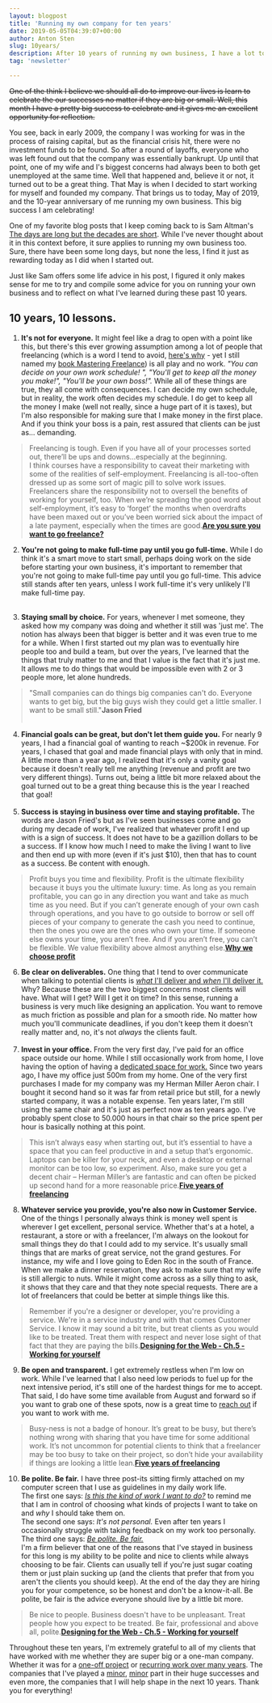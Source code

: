 ```yaml
---
layout: blogpost
title: 'Running my own company for ten years'
date: 2019-05-05T04:39:07+00:00
author: Anton Sten
slug: 10years/
description: After 10 years of running my own business, I have a lot to celebrate! Here are 10 things I think will help you along your freelance journey that I learned over my 10 years.
tag: 'newsletter'

---
```


~~One of the think I believe we should all do to improve our lives is learn to celebrate the our successes no matter if they are big or small. Well, this month I have a pretty big success to celebrate and it gives me an excellent opportunity for reflection.~~

You see, back in early 2009, the company I was working for was in the process of raising capital, but as the financial crisis hit, there were no investment funds to be found. So after a round of layoffs, everyone who was left found out that the company was essentially bankrupt. Up until that point, one of my wife and I's biggest concerns had always been to both get unemployed at the same time. Well that happened and, believe it or not, it turned out to be a great thing. That May is when I decided to start working for myself and founded my company. That brings us to today, May of 2019, and the 10-year anniversary of me running my own business. This big success I am celebrating!

One of my favorite blog posts that I keep coming back to is Sam Altman's [The days are long but the decades are short](https://blog.samaltman.com/the-days-are-long-but-the-decades-are-short). While I've never thought about it in this context before, it sure applies to running my own business too. Sure, there have been some long days, but none the less, I find it just as rewarding today as I did when I started out.

Just like Sam offers some life advice in his post, I figured it only makes sense for me to try and compile some advice for you on running your own business and to reflect on what I've learned during these past 10 years.

## 10 years, 10 lessons.

1. **It's not for everyone.** It might feel like a drag to open with a point like this, but there's this ever growing assumption among a lot of people that freelancing (which is a word I tend to avoid, [here's why](https://www.antonsten.com/fword/) - yet I still named my [book Mastering Freelance](https://masteringfreelance.com)) is all play and no work. *"You can decide on your own work schedule! ", "You'll get to keep all the money you make!", "You'll be your own boss!".* While all of these things are true, they all come with consequences. I can decide my own schedule, but in reality, the work often decides my schedule. I do get to keep all the money I make (well not really, since a huge part of it is taxes), but I'm also responsible for making sure that I make money in the first place. And if you think your boss is a pain, rest assured that clients can be just as... demanding.
>Freelancing is tough. Even if you have all of your processes sorted out, there’ll be ups and downs…especially at the beginning.<br />I think courses have a responsibility to caveat their marketing with some of the realities of self-employment. Freelancing is all-too-often dressed up as some sort of magic pill to solve work issues.
<br />Freelancers share the responsibility not to oversell the benefits of working for yourself, too. When we’re spreading the good word about self-employment, it’s easy to ‘forget’ the months when overdrafts have been maxed out or you’ve been worried sick about the impact of a late payment, especially when the times are good.**[Are you sure you want to go freelance?](https://worknotes.co.uk/career/are-you-sure-you-want-to-go-freelance/)**

2. **You're not going to make full-time pay until you go full-time.** While I do think it's a smart move to start small, perhaps doing work on the side before starting your own business, it's important to remember that you're not going to make full-time pay until you go full-time. This advice still stands after ten years, unless I work full-time it's very unlikely I'll make full-time pay.<br /><br />

3. **Staying small by choice.** For years, whenever I met someone, they asked how my company was doing and whether it still was 'just me'. The notion has always been that bigger is better and it was even true to me for a while. When I first started out my plan was to eventually hire people too and build a team, but over the years, I've learned that the things that truly matter to me and that I value is the fact that it's just me. It allows me to do things that would be impossible even with 2 or 3 people more, let alone hundreds.
>"Small companies can do things big companies can't do. Everyone wants to get big, but the big guys wish they could get a little smaller. I want to be small still."**Jason Fried**
<br /><br />
4. **Financial goals can be great, but don't let them guide you.** For nearly 9 years, I had a financial goal of wanting to reach ~$200k in revenue. For years, I chased that goal and made financial plays with only that in mind. A little more than a year ago, I realized that it's only a vanity goal because it doesn't really tell me anything (revenue and profit are two very different things). Turns out, being a little bit more relaxed about the goal turned out to be a great thing because this is the year I reached that goal!
<br /><br />
5. **Success is staying in business over time and staying profitable.** The words are Jason Fried's but as I've seen businesses come and go during my decade of work, I've realized that whatever profit I end up with is a sign of success. It does not have to be a gazillion dollars to be a success. If I know how much I need to make the living I want to live and then end up with more (even if it's just $10), then that has to count as a success. Be content with enough.
>Profit buys you time and flexibility. Profit is the ultimate flexibility because it buys you the ultimate luxury: time. As long as you remain profitable, you can go in any direction you want and take as much time as you need. But if you can’t generate enough of your own cash through operations, and you have to go outside to borrow or sell off pieces of your company to generate the cash you need to continue, then the ones you owe are the ones who own your time. If someone else owns your time, you aren’t free. And if you aren’t free, you can’t be flexible. We value flexibility above almost anything else.**[Why we choose profit](https://m.signalvnoise.com/why-we-choose-profit/)**

6. **Be clear on deliverables.** One thing that I tend to over communicate when talking to potential clients is [*what* I'll deliver and *when* I'll deliver it.](https://www.antonsten.com/work-with-me/) Why? Because these are the two biggest concerns most clients will have. What will I get? Will I get it on time? In this sense, running a business is very much like designing an application. You want to remove as much friction as possible and plan for a smooth ride. No matter how much you'll communicate deadlines, if you don't keep them it doesn't really matter and, no, it's not *always* the clients fault.
<br /><br />
7. **Invest in your office.**
From the very first day, I've paid for an office space outside our home. While I still occasionally work from home, I love having the option of having a [dedicated space for work.](https://www.antonsten.com/about/) Since two years ago, I have my office just 500m from my home. One of the very first purchases I made for my company was my Herman Miller Aeron chair. I bought it second hand so it was far from retail price but still, for a newly started company, it was a notable expense. Ten years later, I'm still using the same chair and it's just as perfect now as ten years ago. I've probably spent close to 50.000 hours in that chair so the price spent per hour is basically nothing at this point.
>This isn’t always easy when starting out, but it’s essential to have a space that you can feel productive in and a setup that’s ergonomic. Laptops can be killer for your neck, and even a desktop or external monitor can be too low, so experiment. Also, make sure you get a decent chair – Herman Miller’s are fantastic and can often be picked up second hand for a more reasonable price.**[Five years of freelancing](https://worknotes.co.uk/career/five-years-of-freelancing-20-practical-tips/)**

8. **Whatever service you provide, you're also now in Customer Service.**
One of the things I personally always think is money well spent is wherever I get excellent, personal service. Whether that's at a hotel, a restaurant, a store or with a freelancer, I'm always on the lookout for small things they do that I could add to my service. It's usually small things that are marks of great service, not the grand gestures. For instance, my wife and I love going to Eden Roc in the south of France. When we make a dinner reservation, they ask to make sure that my wife is still allergic to nuts. While it might come across as a silly thing to ask, it shows that they care and that they note special requests. There are a lot of freelancers that could be better at simple things like this.
>Remember if you're a designer or developer, you're providing a service. We're in a service industry and with that comes Customer Service. I know it may sound a bit trite, but treat clients as you would like to be treated. Treat them with respect and never lose sight of that fact that they are paying the bills.**[Designing for the Web - Ch.5 - Working for yourself](https://designingfortheweb.co.uk/part1/chapter5/)**
9. **Be open and transparent.**
I get extremely restless when I'm low on work. While I've learned that I also need low periods to fuel up for the next intensive period, it's still one of the hardest things for me to accept. That said, I do have some time available from August and forward so if you want to grab one of these spots, now is a great time to [reach out](https://www.antonsten.com/contact) if you want to work with me.
>Busy-ness is not a badge of honour. It’s great to be busy, but there’s nothing wrong with sharing that you have time for some additional work. It’s not uncommon for potential clients to think that a freelancer may be too busy to take on their project, so don’t hide your availability if things are looking a little lean.**[Five years of freelancing](https://worknotes.co.uk/career/five-years-of-freelancing-20-practical-tips/)**
10. **Be polite. Be fair.** I have three post-its sitting firmly attached on my computer screen that I use as guidelines in my daily work life.<br />
The first one says: *[Is this the kind of work I want to do?](https://www.antonsten.com/calm/)* to remind me that I am in control of choosing what kinds of projects I want to take on and *why* I should take them on.<br />
The second one says: *It's not personal.* Even after ten years I occasionally struggle with taking feedback on my work too personally.<br />
The third one says: *[Be polite. Be fair.](https://gretchenrubin.com/podcast-episode/a-little-happier-be-polite-be-fair/)*<br />
I'm a firm believer that one of the reasons that I've stayed in business for this long is my ability to be polite and nice to clients while always choosing to be fair. Clients can usually tell if you're just sugar coating them or just plain sucking up (and the clients that prefer that from you aren't the clients you should keep). At the end of the day they are hiring you for your competence, so be honest and don't be a know-it-all. Be polite, be fair is the advice everyone should live by a little bit more.
>Be nice to people. Business doesn't have to be unpleasant. Treat people how you expect to be treated. Be fair, professional and above all, polite.**[Designing for the Web - Ch.5 - Working for yourself](https://designingfortheweb.co.uk/part1/chapter5/)**

Throughout these ten years, I'm extremely grateful to all of my clients that have worked with me whether they are super big or a one-man company. Whether it was for a [one-off project](https://www.antonsten.com/case/telia/) or [recurring work over many years](https://www.antonsten.com/case/eon/). The companies that I've played a [minor](https://www.antonsten.com/case/frank/), [minor](https://www.shopify.com/enterprise/australian-ecommerce-fashion-the-5th) part in their huge successes and even more, the companies that I will help shape in the next 10 years. Thank you for everything!
